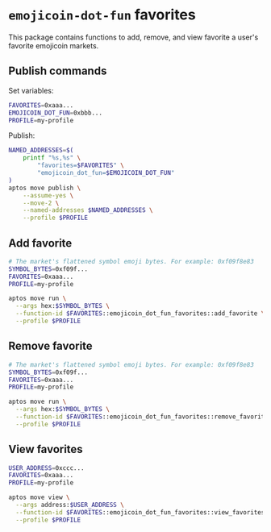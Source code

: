 # `emojicoin-dot-fun` favorites

This package contains functions to add, remove, and view favorite a user's
favorite emojicoin markets.

## Publish commands

Set variables:

```sh
FAVORITES=0xaaa...
EMOJICOIN_DOT_FUN=0xbbb...
PROFILE=my-profile
```

Publish:

```sh
NAMED_ADDRESSES=$(
    printf "%s,%s" \
        "favorites=$FAVORITES" \
        "emojicoin_dot_fun=$EMOJICOIN_DOT_FUN"
)
aptos move publish \
    --assume-yes \
    --move-2 \
    --named-addresses $NAMED_ADDRESSES \
    --profile $PROFILE
```

## Add favorite

```sh
# The market's flattened symbol emoji bytes. For example: 0xf09f8e83
SYMBOL_BYTES=0xf09f...
FAVORITES=0xaaa...
PROFILE=my-profile

aptos move run \
  --args hex:$SYMBOL_BYTES \
  --function-id $FAVORITES::emojicoin_dot_fun_favorites::add_favorite \
  --profile $PROFILE
```

## Remove favorite

```sh
# The market's flattened symbol emoji bytes. For example: 0xf09f8e83
SYMBOL_BYTES=0xf09f...
FAVORITES=0xaaa...
PROFILE=my-profile

aptos move run \
  --args hex:$SYMBOL_BYTES \
  --function-id $FAVORITES::emojicoin_dot_fun_favorites::remove_favorite \
  --profile $PROFILE
```

## View favorites

```sh
USER_ADDRESS=0xccc...
FAVORITES=0xaaa...
PROFILE=my-profile

aptos move view \
  --args address:$USER_ADDRESS \
  --function-id $FAVORITES::emojicoin_dot_fun_favorites::view_favorites \
  --profile $PROFILE
```
